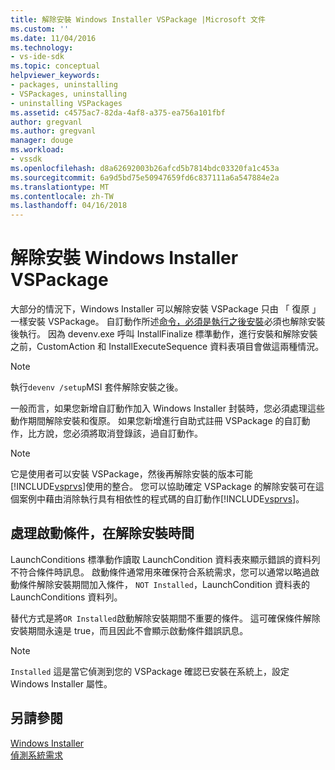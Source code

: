 ```yaml
---
title: 解除安裝 Windows Installer VSPackage |Microsoft 文件
ms.custom: ''
ms.date: 11/04/2016
ms.technology:
- vs-ide-sdk
ms.topic: conceptual
helpviewer_keywords:
- packages, uninstalling
- VSPackages, uninstalling
- uninstalling VSPackages
ms.assetid: c4575ac7-82da-4af8-a375-ea756a101fbf
author: gregvanl
ms.author: gregvanl
manager: douge
ms.workload:
- vssdk
ms.openlocfilehash: d8a62692003b26afcd5b7814bdc03320fa1c453a
ms.sourcegitcommit: 6a9d5bd75e50947659fd6c837111a6a547884e2a
ms.translationtype: MT
ms.contentlocale: zh-TW
ms.lasthandoff: 04/16/2018
---
```

# <a name="uninstalling-a-vspackage-with-windows-installer"></a>解除安裝 Windows Installer VSPackage
大部分的情況下，Windows Installer 可以解除安裝 VSPackage 只由 「 復原 」 一樣安裝 VSPackage。 自訂動作所述[命令，必須是執行之後安裝](../../extensibility/internals/commands-that-must-be-run-after-installation.md)必須也解除安裝後執行。 因為 devenv.exe 呼叫 InstallFinalize 標準動作，進行安裝和解除安裝之前，CustomAction 和 InstallExecuteSequence 資料表項目會做這兩種情況。  
  
> [!NOTE]
>  執行`devenv /setup`MSI 套件解除安裝之後。  
  
 一般而言，如果您新增自訂動作加入 Windows Installer 封裝時，您必須處理這些動作期間解除安裝和復原。 如果您新增進行自助式註冊 VSPackage 的自訂動作，比方說，您必須將取消登錄該，過自訂動作。  
  
> [!NOTE]
>  它是使用者可以安裝 VSPackage，然後再解除安裝的版本可能[!INCLUDE[vsprvs](../../code-quality/includes/vsprvs_md.md)]使用的整合。 您可以協助確定 VSPackage 的解除安裝可在這個案例中藉由消除執行具有相依性的程式碼的自訂動作[!INCLUDE[vsprvs](../../code-quality/includes/vsprvs_md.md)]。  
  
## <a name="handling-launch-conditions-at-uninstall-time"></a>處理啟動條件，在解除安裝時間  
 LaunchConditions 標準動作讀取 LaunchCondition 資料表來顯示錯誤的資料列不符合條件時訊息。 啟動條件通常用來確保符合系統需求，您可以通常以略過啟動條件解除安裝期間加入條件， `NOT Installed`，LaunchCondition 資料表的 LaunchConditions 資料列。  
  
 替代方式是將`OR Installed`啟動解除安裝期間不重要的條件。 這可確保條件解除安裝期間永遠是 true，而且因此不會顯示啟動條件錯誤訊息。  
  
> [!NOTE]
>  `Installed` 這是當它偵測到您的 VSPackage 確認已安裝在系統上，設定 Windows Installer 屬性。  
  
## <a name="see-also"></a>另請參閱  
 [Windows Installer](http://msdn.microsoft.com/en-us/187d8965-c79d-4ecb-8689-10930fa8b3b5)   
 [偵測系統需求](../../extensibility/internals/detecting-system-requirements.md)